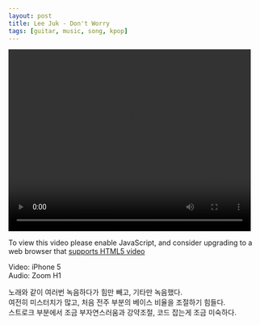 ```yaml
---
layout: post
title: Lee Juk - Don't Worry
tags: [guitar, music, song, kpop]
---
```


<video id="my-video" class="video-js" controls preload="auto" width="480" height="360"
poster="" data-setup="{}">
<source src="http://media.astinchoi.com/2016/video/20160313-lee_juk-dont_worry.mp4" type='video/mp4'>
<p class="vjs-no-js">
  To view this video please enable JavaScript, and consider upgrading to a web browser that
  <a href="http://videojs.com/html5-video-support/" target="_blank">supports HTML5 video</a>
</p>
</video><p></p>

Video: iPhone 5  
Audio: Zoom H1  

노래와 같이 여러번 녹음하다가 힘만 빼고, 기타만 녹음했다.  
여전히 미스터치가 많고, 처음 전주 부분의 베이스 비율을 조절하기 힘들다.  
스트로크 부분에서 조금 부자연스러움과 강약조절, 코드 잡는게 조금 미숙하다.    
